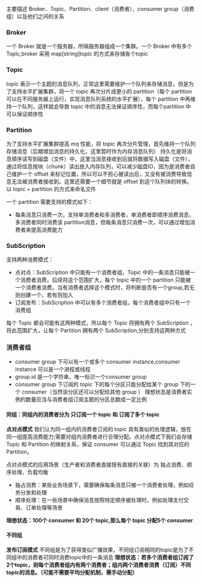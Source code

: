 主要描述 Broker、Topic、Partition、client（消费者）、consumer group（消费组）以及他们之间的关系

### Broker
一个 Broker 就是一个服务器，所隔服务器组成一个集群。一个 Broker 中有多个 Topic,broker 采用 map[string]topic 的方式来存储各个topic

### Topic
topic 表示一个主题的消息队列，正常这里需要维护一个队列来存储消息，但是为了支持水平扩展集群，将一个 topic 再次分片成更小的 partition（每个 partition 可以在不同服务器上运行，实现消息队列系统的水平扩展），每个 partition 中再维持一个队列，这样就会导致 topic 中的消息无法保证顺序性，而每个partition 中可以保证顺序性

### Partition
为了支持水平扩展集群提高 mq 性能，将 topic 再次分片管理，首先维持一个队列存储消息（后期增加消息的持久化，这里暂时作为内存消息队列）
持久化是将消息顺序读写到磁盘（文件）中，这里当消息接收到后就将数据写入磁盘（文件），通过将信息按块（chunk）读出放入内存队列，可以减少磁盘IO，因为是消费者自己维护一个 offset 来标记位置，所以可以不担心被读出后，又没有被消费导致信息无法被消费者接收到。这里还需要一个细节就是 offset 到这个队列块的转换。以 topic + partition 的方式来命名文件

一个 partition 需要支持的模式如下：
- 每条消息只消费一次，支持单消费者和多消费者，单消费者即顺序消费消息，多消费者同时消费该 partition消息，但每条消息只消费一次，可以通过增加消费者来提高消费能力

### SubScription
支持两种消费模式：
- 点对点：SubScription 中只能有一个消费者组，Topic 中的一条消息只能被一个消费者消费。后续将这个范围扩大，每个 topic 中的一个 partition 只能被一个消费者消费。当有消费者选择这个模式时，将判断是否有一个group,若无则创建一个，若有则加入
- 订阅发布：SubScription 中可以有多个消费者组，每个消费者组中只有一个消费组

每个 Topic 都会可能有这两种模式，所以每个 Topic 将拥有两个 SubScription ，将此范围扩大，让每个 Partition 拥有两个 SubScription,分别支持这两种方式

### 消费者组
- consumer group 下可以有一个或多个 consumer instance,consumer instance 可以是一个进程或线程
- group.id 是一个字符串，唯一标识一个consumer group
- consumer group 下订阅的 topic 下的每个分区只能分配给某个 group 下的一个 consumer（当然该分区还可以分配给其他 group ）
理想状态是消费者实例的数量应当与消费者组订阅主题的分区总数成一定比例

#### 同组：同组内的消费者分为 只订阅一个 topic 和 订阅了多个 topic
**点对点模式**
我们认为同一组内的消费者订阅的 topic 具有类似的处理逻辑，放在同一组提高消费能力;需要对组内消费者进行合理分配。点对点模式下我们会存储 Topic 和 Partition 的映射关系，保证 consumer 可以通过 Topic 找到其对应的 Partition。

点对点模式的应用场景（生产者和消费者直接按有直接的关联）为 独占消费、顺序处理、负载均衡
- 独占消费：某些业务场景下，需要确保每条消息只被一个消费者处理，例如任务分发和处理
- 顺序处理：在一些场景中确保消息按照特定顺序被处理时，例如处理支付交易、订单处理等场景

**理想状态：100个 consumer 和 20个 topic,那么每个 topic 分配5个 consumer**

#### 不同组
**发布订阅模式**
不同组是为了获得类似广播效果，不同组订阅相同的topic是为了不同组中的消费者可同时消费topic中的一条消息
**理想状态：若多个消费者组订阅了2个topic，则每个消费者组内有两个消费者；组内两个消费者消费（订阅）不同topic的消息。（可能不需要平均分配机制，需手动分配）**